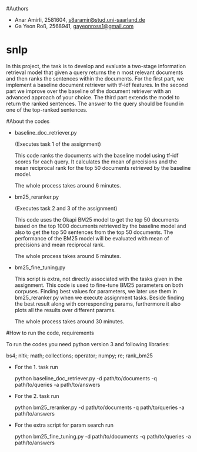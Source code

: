 #Authors
- Anar Amirli, 2581604, s8aramir@stud.uni-saarland.de
- Ga Yeon Roß, 2568941, gayeonross1@gmail.com 

# snlp
In this project, the task is to develop and evaluate a two-stage information retrieval model that given a query returns the n most relevant documents and then ranks the sentences within the documents. For the first part, we implement a baseline document retriever with tf-idf features. In the second part we improve over the baseline of the document retriever with an advanced approach of your choice. The third part extends the model to return the ranked sentences. The answer to the query should be found in one of the top-ranked sentences. 


#About the codes 

- baseline_doc_retriever.py

	(Executes task 1 of the assignment)

	This code ranks the documents with the baseline model using tf-idf scores for each query. 
	It calculates the mean of precisions and the mean reciprocal rank for the top 50 documents retrieved by the baseline model.

	The whole process takes around 6 minutes. 

- bm25_reranker.py 

	(Executes task 2 and 3 of the assignment)

	This code uses the Okapi BM25 model to get the top 50 documents based on the top 1000 documents retrieved by the baseline model and also to get the top 50 sentences from the top 50 documents.
	The performance of the BM25 model will be evaluated with mean of precisions and mean reciprocal rank. 

	The whole process takes around 6 minutes. 

- bm25_fine_tuning.py

	This script is extra, not directly associated with the tasks given in the assignment. This code is used to fine-tune BM25 parameters on both corpuses. Finding best values for parameters, we later use them in bm25_reranker.py when we execute assignment tasks. Beside finding the best result along with corresponding params, furthermore it also plots all the results over different params.

	The whole process takes around 30 minutes. 

#How to run the code, requirements

To run the codes you need python version 3 and following libraries:

bs4; nltk; math; collections; operator; numpy; re; rank_bm25

- For the 1. task run

	python baseline_doc_retriever.py -d path/to/documents -q path/to/queries -a path/to/answers

- For the 2. task run 

	python bm25_reranker.py  -d path/to/documents -q path/to/queries -a path/to/answers

- For the extra script for param search run
        
	python bm25_fine_tuning.py -d path/to/documents -q path/to/queries -a path/to/answers
